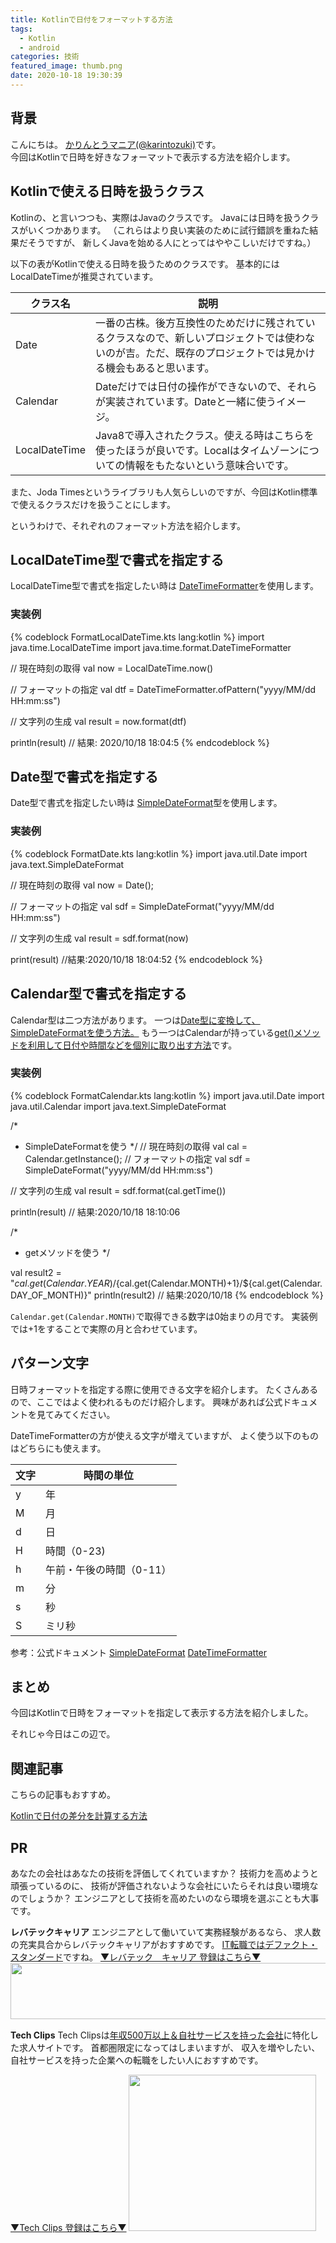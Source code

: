 ```yaml
---
title: Kotlinで日付をフォーマットする方法
tags:
  - Kotlin
  - android
categories: 技術
featured_image: thumb.png
date: 2020-10-18 19:30:39
---
```


## 背景
こんにちは。 [かりんとうマニア(@karintozuki)](https://twitter.com/karintozuki)です。  
今回はKotlinで日時を好きなフォーマットで表示する方法を紹介します。
<!-- more -->

## Kotlinで使える日時を扱うクラス
Kotlinの、と言いつつも、実際はJavaのクラスです。
Javaには日時を扱うクラスがいくつかあります。
（これらはより良い実装のために試行錯誤を重ねた結果だそうですが、
新しくJavaを始める人にとってはややこしいだけですね。）

以下の表がKotlinで使える日時を扱うためのクラスです。
基本的にはLocalDateTimeが推奨されています。

クラス名 | 説明
--- | ---
Date |一番の古株。後方互換性のためだけに残されているクラスなので、新しいプロジェクトでは使わないのが吉。ただ、既存のプロジェクトでは見かける機会もあると思います。
Calendar |Dateだけでは日付の操作ができないので、それらが実装されています。Dateと一緒に使うイメージ。
LocalDateTime |Java8で導入されたクラス。使える時はこちらを使ったほうが良いです。Localはタイムゾーンについての情報をもたないという意味合いです。

また、Joda Timesというライブラリも人気らしいのですが、今回はKotlin標準で使えるクラスだけを扱うことにします。

というわけで、それぞれのフォーマット方法を紹介します。

## LocalDateTime型で書式を指定する
LocalDateTime型で書式を指定したい時は
<u>DateTimeFormatter</u>を使用します。

### 実装例
{% codeblock FormatLocalDateTime.kts lang:kotlin %}
import java.time.LocalDateTime
import java.time.format.DateTimeFormatter

// 現在時刻の取得
val now = LocalDateTime.now()

// フォーマットの指定
val dtf = DateTimeFormatter.ofPattern("yyyy/MM/dd HH:mm:ss")

// 文字列の生成
val result = now.format(dtf)

println(result) // 結果: 2020/10/18 18:04:5
{% endcodeblock %}

## Date型で書式を指定する
Date型で書式を指定したい時は
<u>SimpleDateFormat</u>型を使用します。

### 実装例
{% codeblock FormatDate.kts lang:kotlin %}
import java.util.Date
import java.text.SimpleDateFormat

// 現在時刻の取得
val now = Date();

// フォーマットの指定
val sdf = SimpleDateFormat("yyyy/MM/dd HH:mm:ss")

// 文字列の生成
val result = sdf.format(now)

print(result) //結果:2020/10/18 18:04:52
{% endcodeblock %}


## Calendar型で書式を指定する
Calendar型は二つ方法があります。
一つは<u>Date型に変換して、SimpleDateFormatを使う方法。</u>
もう一つはCalendarが持っている<u>get()メソッドを利用して日付や時間などを個別に取り出す方法</u>です。

### 実装例
{% codeblock FormatCalendar.kts lang:kotlin %}
import java.util.Date
import java.util.Calendar
import java.text.SimpleDateFormat

/*
* SimpleDateFormatを使う
*/
// 現在時刻の取得
val cal = Calendar.getInstance();
// フォーマットの指定
val sdf = SimpleDateFormat("yyyy/MM/dd HH:mm:ss")

// 文字列の生成
val result = sdf.format(cal.getTime())

println(result) // 結果:2020/10/18 18:10:06

/*
* getメソッドを使う
*/

val result2 = "${cal.get(Calendar.YEAR)}/${cal.get(Calendar.MONTH)+1}/${cal.get(Calendar.DAY_OF_MONTH)}"
println(result2) // 結果:2020/10/18
{% endcodeblock %}

`Calendar.get(Calendar.MONTH)`で取得できる数字は0始まりの月です。
実装例では+1をすることで実際の月と合わせています。

## パターン文字
日時フォーマットを指定する際に使用できる文字を紹介します。
たくさんあるので、ここではよく使われるものだけ紹介します。
興味があれば公式ドキュメントを見てみてください。

DateTimeFormatterの方が使える文字が増えていますが、
よく使う以下のものはどちらにも使えます。

文字 | 時間の単位
--- | ---
y | 年
M | 月
d | 日
H | 時間（0-23)
h | 午前・午後の時間（0-11）
m | 分
s | 秒
S | ミリ秒


参考：公式ドキュメント
[SimpleDateFormat](https://docs.oracle.com/javase/jp/8/docs/api/java/text/SimpleDateFormat.html)
[DateTimeFormatter](https://docs.oracle.com/en/java/javase/11/docs/api/java.base/java/time/format/DateTimeFormatter.html)

## まとめ
今回はKotlinで日時をフォーマットを指定して表示する方法を紹介しました。

それじゃ今日はこの辺で。

## 関連記事
こちらの記事もおすすめ。  

[Kotlinで日付の差分を計算する方法](/2020/10/2020-1006-kotlin-chronounit/)

## PR
あなたの会社はあなたの技術を評価してくれていますか？
技術力を高めようと頑張っているのに、
技術が評価されないような会社にいたらそれは良い環境なのでしょうか？
エンジニアとして技術を高めたいのなら環境を選ぶことも大事です。

**レバテックキャリア**
エンジニアとして働いていて実務経験があるなら、
求人数の充実具合からレバテックキャリアがおすすめです。
<u>IT転職ではデファクト・スタンダード</u>ですね。
[▼レバテック　キャリア 登録はこちら▼](https://px.a8.net/svt/ejp?a8mat=3H3JXF+8PRGKY+2JK4+ZRIB5 )
<a href="https://px.a8.net/svt/ejp?a8mat=3H3JXF+8PRGKY+2JK4+ZWFS1" rel="nofollow">
<img border="0" width="728" height="90" alt="" src="https://www22.a8.net/svt/bgt?aid=210117795527&wid=001&eno=01&mid=s00000011866006030000&mc=1"></a>
<img border="0" width="1" height="1" src="https://www13.a8.net/0.gif?a8mat=3H3JXF+8PRGKY+2JK4+ZWFS1" alt="">

**Tech Clips**
Tech Clipsは<u>年収500万以上＆自社サービスを持った会社</u>に特化した求人サイトです。
首都圏限定になってはしまいますが、
収入を増やしたい、自社サービスを持った企業への転職をしたい人におすすめです。

[▼Tech Clips 登録はこちら▼](https://px.a8.net/svt/ejp?a8mat=3H3JXF+DE94S2+3SWM+61Z81)
<a href="https://px.a8.net/svt/ejp?a8mat=3H3JXF+DE94S2+3SWM+61Z81" rel="nofollow">
<img border="0" width="300" height="250" alt="" src="https://www20.a8.net/svt/bgt?aid=210117795810&wid=001&eno=01&mid=s00000017743001017000&mc=1"></a>
<img border="0" width="1" height="1" src="https://www12.a8.net/0.gif?a8mat=3H3JXF+DE94S2+3SWM+61Z81" alt="">
